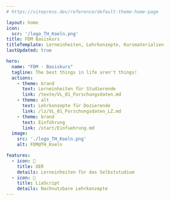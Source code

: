 ```yaml
---
# https://vitepress.dev/reference/default-theme-home-page

layout: home
icon: 
  scr: '/logo_TH_Koeln.png'
title: FDM Basiskurs
titleTemplate: Lerneinheiten, Lehrkonzepte, Kursmaterialien
lastUpdated: true

hero:
  name: "FDM - Basiskurs"
  tagline: The best things in life aren't things!
  actions:
    - theme: brand
      text: Lerneinheiten für Studierende
      link: /texte/VL_01_Forschungsdaten.md
    - theme: alt
      text: Lehrkonzepte für Dozierende
      link: /lz/VL_01_Forschungsdaten_LZ.md
    - theme: brand
      text: Einführung
      link: /start/Einfuehrung.md
  image:
    src: './logo_TH_Koeln.png'
    alt: FDM@TH_Koeln

features:
  - icon: 🪼
    title: OER
    details: Lerneinheiten für das Selbststudium
  - icon: 🪼
    title: LiaScript
    details: Nachnutzbare Lehrkonzepte
---
```


